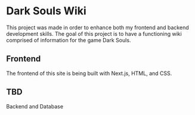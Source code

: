 # Dark Souls Wiki

This project was made in order to enhance both my frontend and backend development skills. The goal of this project is to have a functioning wiki comprised of information for the game Dark Souls.

## Frontend

The frontend of this site is being built with Next.js, HTML, and CSS.

## TBD

Backend and Database
